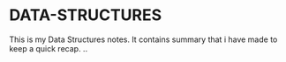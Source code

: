 # DATA-STRUCTURES
This is my Data Structures notes.
It contains summary that i have made to keep a quick recap.
..
